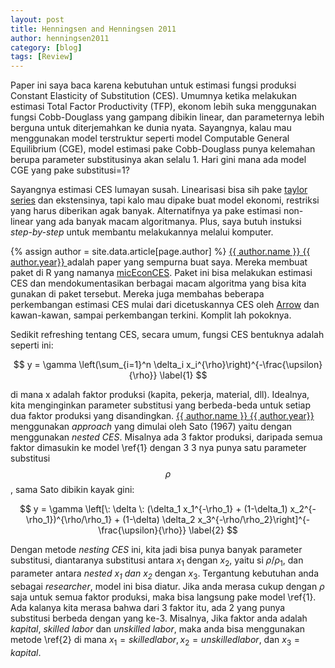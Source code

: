 ```yaml
---
layout: post
title: Henningsen and Henningsen 2011
author: henningsen2011
category: [blog]
tags: [Review]
---
```


Paper ini saya baca karena kebutuhan untuk estimasi fungsi produksi Constant Elasticity of Substitution (CES). Umumnya ketika melakukan estimasi Total Factor Productivity (TFP), ekonom lebih suka menggunakan fungsi Cobb-Douglass yang gampang dibikin linear, dan parameternya lebih berguna untuk diterjemahkan ke dunia nyata. Sayangnya, kalau mau menggunakan model terstruktur seperti model Computable General Equilibrium (CGE), model estimasi pake Cobb-Douglass punya kelemahan berupa parameter substitusinya akan selalu 1. Hari gini mana ada model CGE yang pake substitusi=1?

Sayangnya estimasi CES lumayan susah. Linearisasi bisa sih pake [taylor series](https://en.wikipedia.org/wiki/Taylor_series) dan ekstensinya, tapi kalo mau dipake buat model ekonomi, restriksi yang harus diberikan agak banyak. Alternatifnya ya pake estimasi non-linear yang ada banyak macam algoritmanya. Plus, saya butuh instuksi *step-by-step* untuk membantu melakukannya melalui komputer.

{% assign author = site.data.article[page.author] %}
<a rel="author"
  href="{{ author.link }}"
  title="{{ author.name }}">
    {{ author.name }} {{ author.year}}
</a> adalah paper yang sempurna buat saya. Mereka membuat paket di R yang namanya [micEconCES](https://cran.r-project.org/web/packages/micEconCES/index.html). Paket ini bisa melakukan estimasi CES dan mendokumentasikan berbagai macam algoritma yang bisa kita gunakan di paket tersebut. Mereka juga membahas beberapa perkembangan estimasi CES mulai dari dicetuskannya CES oleh [Arrow](https://en.wikipedia.org/wiki/Kenneth_Arrow) dan kawan-kawan, sampai perkembangan terkini. Komplit lah pokoknya.

Sedikit refreshing tentang CES, secara umum, fungsi CES bentuknya adalah seperti ini:

$$
y = \gamma \left(\sum_{i=1}^n \delta_i x_i^{\rho}\right)^{-\frac{\upsilon}{\rho}} \label{1}
$$

di mana x adalah faktor produksi (kapita, pekerja, material, dll). Idealnya, kita menginginkan parameter substitusi yang berbeda-beda untuk setiap dua faktor produksi yang disandingkan. <a rel="author"
  href="{{ author.link }}"
  title="{{ author.name }}">
    {{ author.name }} {{ author.year}}
</a> menggunakan *approach* yang dimulai oleh Sato (1967) yaitu dengan menggunakan *nested CES*. Misalnya ada 3 faktor produksi, daripada semua faktor dimasukin ke model \ref{1} dengan 3 3 nya punya satu parameter substitusi $$\rho$$, sama Sato dibikin kayak gini:

$$
y = \gamma \left[\: \delta \: (\delta_1 x_1^{-\rho_1} + (1-\delta_1) x_2^{-\rho_1})^{\rho/\rho_1} + (1-\delta) \delta_2 x_3^{-\rho/\rho_2}\right]^{-\frac{\upsilon}{\rho}} \label{2}
$$

Dengan metode *nesting CES* ini, kita jadi bisa punya banyak parameter substitusi, diantaranya substitusi antara $x_1$ dengan $x_2$, yaitu si ${\rho/\rho_1}$, dan parameter antara *nested $x_1$ dan $x_2$* dengan $x_3$. Tergantung kebutuhan anda sebagai *researcher*, model ini bisa diatur. Jika anda merasa cukup dengan $\rho$ saja untuk semua faktor produksi, maka bisa langsung pake model \ref{1}. Ada kalanya kita merasa bahwa dari 3 faktor itu, ada 2 yang punya substitusi berbeda dengan yang ke-3. Misalnya, Jika faktor anda adalah *kapital*, *skilled labor* dan *unskilled labor*, maka anda bisa menggunakan metode \ref{2} di mana $x_1=skilled labor, x_2=unskilled labor$, dan $x_3 = kapital$.



